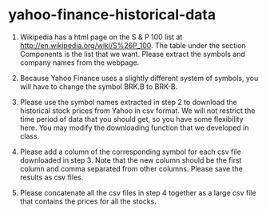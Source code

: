 # yahoo-finance-historical-data

1. Wikipedia has a html page on the S & P 100 list at http://en.wikipedia.org/wiki/S%26P_100. The table under the section Components is the list that we want. Please extract the symbols and company names from the webpage.

2. Because Yahoo Finance uses a slightly different system of symbols, you will have to change the symbol BRK.B to BRK-B.

3. Please use the symbol names extracted in step 2 to download the historical stock prices from Yahoo in csv format. We will not restrict the time period of data that you should get, so you have some flexibility here. You may modify the downloading function that we developed in class.

4. Please add a column of the corresponding symbol for each csv file downloaded in step 3. Note that the new column should be the first column and comma separated from other columns. Please save the results as csv files.

5. Please concatenate all the csv files in step 4 together as a large csv file that contains the prices for all the stocks.
